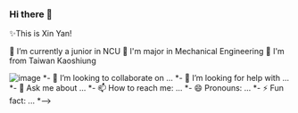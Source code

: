 ### Hi there 👋

✨This is Xin Yan!

🔭 I’m currently a junior in NCU
🔭 I'm major in Mechanical Engineering
🌱 I'm from Taiwan Kaoshiung

![image](https://github.com/Yanxxx7979/Yanxxx7979/commit/622bb3606f13f11555267d07e64cf6235cae4abc)
*- 👯 I’m looking to collaborate on ...
*- 🤔 I’m looking for help with ...
*- 💬 Ask me about ...
*- 📫 How to reach me: ...
*- 😄 Pronouns: ...
*- ⚡ Fun fact: ...
*-->
